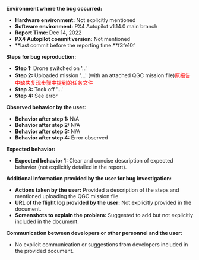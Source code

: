 **Environment where the bug occurred:**

- **Hardware environment:** Not explicitly mentioned
- **Software environment:** PX4 Autopilot v1.14.0 main branch
- **Report Time:** Dec 14, 2022
- **PX4 Autopilot commit version:** Not mentioned
- **last commit before the reporting time:**f3fe10f

**Steps for bug reproduction:**

- **Step 1:** Drone switched on '...'
- **Step 2:** Uploaded mission '...' (with an attached QGC mission file)<font color='red'>原报告中缺失复现步骤中提到的任务文件</font>
- **Step 3:** Took off '...'
- **Step 4:** See error

**Observed behavior by the user:**

- **Behavior after step 1:** N/A
- **Behavior after step 2:** N/A
- **Behavior after step 3:** N/A
- **Behavior after step 4:** Error observed

**Expected behavior:**

- **Expected behavior 1:** Clear and concise description of expected behavior (not explicitly detailed in the report).

**Additional information provided by the user for bug investigation:**

- **Actions taken by the user:** Provided a description of the steps and mentioned uploading the QGC mission file.
- **URL of the flight log provided by the user:** Not explicitly provided in the document.
- **Screenshots to explain the problem:** Suggested to add but not explicitly included in the document.

**Communication between developers or other personnel and the user:**

- No explicit communication or suggestions from developers included in the provided document.

